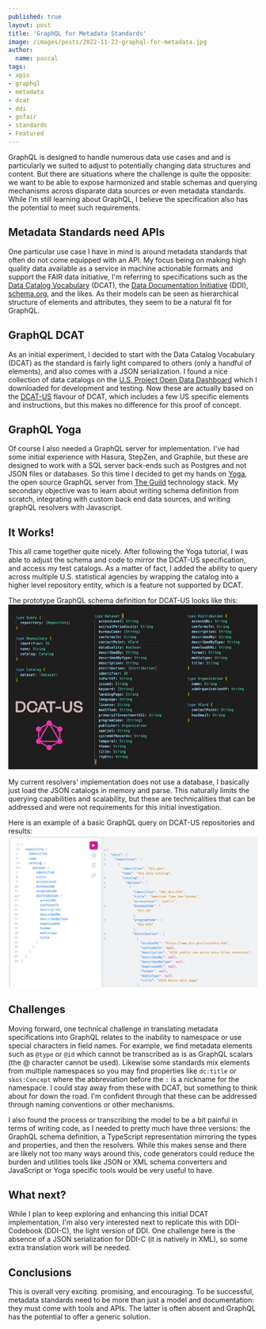 ```yaml
---
published: true
layout: post
title: 'GraphQL for Metadata Standards'
image: /images/posts/2022-11-22-graphql-for-metadata.jpg
author:
  name: pascal
tags:
- apis
- graphql
- metadata
- dcat
- ddi
- gofair
- standards
- Featured
---
```


GraphQL is designed to handle numerous data use cases and and is particularly we suited to adjust to potentially changing data structures and content. But there are situations where the challenge is quite the opposite: we want to be able to expose harmonized and stable schemas and querying mechanisms across disparate data sources or even metadata standards. While I'm still learning about GraphQL, I believe the specification also has the potential to meet such requirements.

## Metadata Standards need APIs

One particular use case I have in mind is around metadata standards that often do not come equipped with an API. My focus being on making high quality data available as a service in machine actionable formats and support the FAIR data initiative, I'm referring to specifications such as the [Data Catalog Vocabulary](https://www.w3.org/TR/vocab-dcat-2/) (DCAT), the [Data Documentation Initiative](https://ddialliance.org/) (DDI), [schema.org](https://schema.org/), and the likes. As their models can be seen as hierarchical structure of elements and attributes, they seem to be a natural fit for GraphQL.

## GraphQL DCAT

As an initial experiment, I decided to start with the Data Catalog Vocabulary (DCAT) as the standard is fairly light compared to others (only a handful of elements), and also comes with a JSON serialization. I found a nice collection of data catalogs on the [U.S. Project Open Data Dashboard](https://dashboard.data.gov/) which I downloaded for development and testing. Now these are actually based on the [DCAT-US](https://resources.data.gov/resources/dcat-us/) flavour of DCAT, which includes a few US specific elements and instructions, but this makes no difference for this proof of concept.

## GraphQL Yoga

Of course I also needed a GraphQL server for implementation. I've had some initial experience with Hasura, StepZen, and Graphile, but these are designed to work with a SQL server back-ends such as Postgres and not JSON files or databases. So this time I decided to get my hands on [Yoga](https://the-guild.dev/graphql/yoga-server), the open source GraphQL server from [The Guild](https://the-guild.dev/) technology stack. My secondary objective was to learn about writing schema definition from scratch, integrating with custom back end data sources, and writing graphQL resolvers with Javascript.

## It Works!
This all came together quite nicely. After following the Yoga tutorial, I was able to adjust the schema and code to mirror the DCAT-US specification, and access my test catalogs. As a matter of fact, I added the ability to query across multiple U.S. statistical agencies by wrapping the catalog into a higher level repository entity, which is a feature not supported by DCAT.

The prototype GraphQL schema definition for DCAT-US looks like this:
![A prototype GraphQL schema definition for DCAT-US](/images/posts/2022-11-22-graphql-for-metadata_01.jpg)

My current resolvers' implementation does not use a database, I basically just load the JSON catalogs in memory and parse. This naturally limits the querying capabilities and scalability, but these are technicalities that can be addressed and were not requirements for this initial investigation. 

Here is an example of a basic GraphQL query on DCAT-US repositories and results:
![A minimal GraphQL query on DCAT-US repositories](/images/posts/2022-11-22-graphql-for-metadata_02.jpg)

## Challenges

Moving forward, one technical challenge in translating metadata specifications into GraphQL relates to the inability to namespace or use special characters in field names. For example, we find metadata elements such as `@type` or `@id` which cannot be transcribed as is as GraphQL scalars (the @ character cannot be used). Likewise some standards mix elements from multiple namespaces so you may find properties like `dc:title` or `skos:Concept` where the abbreviation before the `:` is a nickname for the namespace. I could stay away from these with DCAT, but something to think about for down the road. I'm confident through that these can be addressed through naming conventions or other mechanisms.

I also found the process or transcribing the model to be a bit painful in terms of writing code, as I needed to pretty much have three versions: the GraphQL schema definition, a TypeScript representation mirroring the types and properties, and then the resolvers. While this makes sense and there are likely not too many ways around this, code generators could reduce the burden and utilities tools like JSON or XML schema converters and JavaScript or Yoga specific tools would be very useful to have.

## What next?

While I plan to keep exploring and enhancing this initial DCAT implementation, I'm also very interested next to replicate this with DDI-Codebook (DDI-C), the light version of DDI. One challenge here is the absence of a JSON serialization for DDI-C (it is natively in XML), so some extra translation work will be needed.

## Conclusions
This is overall very exciting. promising, and encouraging. To be successful, metadata standards need to be more than just a model and documentation: they must come with tools and APIs. The latter is often absent and GraphQL has the potential to offer a generic solution.

